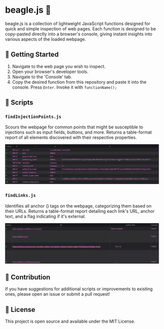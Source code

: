 # beagle.js 🐶

beagle.js is a collection of lightweight JavaScript functions designed for quick and simple inspection of web pages. Each function is designed to be copy-pasted directly into a browser's console, giving instant insights into various aspects of the loaded webpage.

## 🚀 Getting Started

1. Navigate to the web page you wish to inspect.
2. Open your browser's developer tools.
3. Navigate to the 'Console' tab.
4. Copy the desired function from this repository and paste it into the console. Press `Enter`. Invoke it with `functionName();`

## 📜 Scripts

### `findInjectionPoints.js`

Scours the webpage for common points that might be susceptible to injections such as input fields, buttons, and more. Returns a table-format report of all elements discovered with their respective properties.

![findInjectionPoints](findInjectionPoints.png)

### `findLinks.js`

Identifies all anchor (<a>) tags on the webpage, categorizing them based on their URLs. Returns a table-format report detailing each link's URL, anchor text, and a flag indicating if it's external.

![findLinks](findLinks.png)

## 🙋 Contribution

If you have suggestions for additional scripts or improvements to existing ones, please open an issue or submit a pull request!

## 📄 License
This project is open source and available under the MIT License.
